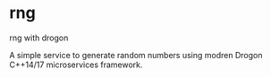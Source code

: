 # rng
rng with drogon

A simple service to generate random numbers using modren Drogon C++14/17 microservices framework.
